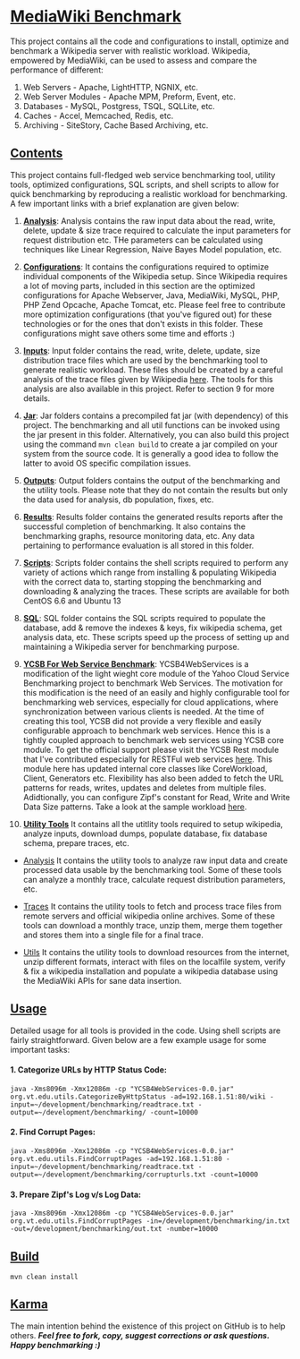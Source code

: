 # [MediaWiki Benchmark](https://github.com/shivam-maharshi/hckn-resrch/tree/master/mw-benchmark)
This project contains all the code and configurations to install, optimize and benchmark a Wikipedia server with realistic workload. Wikipedia, empowered by MediaWiki, can be used to assess and compare the performance of different:

1. Web Servers - Apache, LightHTTP, NGNIX, etc.
2. Web Server Modules  - Apache MPM, Preform, Event, etc.
3. Databases - MySQL, Postgress, TSQL, SQLLite, etc.
4. Caches - Accel, Memcached, Redis, etc.
5. Archiving - SiteStory, Cache Based Archiving, etc.

## [Contents](https://github.com/shivam-maharshi/hckn-resrch/tree/master/mw-benchmark)

This project contains full-fledged web service benchmarking tool, utility tools, optimized configurations, SQL scripts, and shell scripts to allow for quick benchmarking by reproducing a realistic workload for benchmarking. A few important links with a brief explanation are given below:

1. **[Analysis](https://github.com/shivam-maharshi/hckn-resrch/tree/master/mw-benchmark/analysis)**:
Analysis contains the raw input data about the read, write, delete, update & size trace required to calculate the input parameters for request distribution etc. THe parameters can be calculated using techniques like Linear Regression, Naive Bayes Model population, etc.

2. **[Configurations](https://github.com/shivam-maharshi/hckn-resrch/tree/master/mw-benchmark/conf)**:
It contains the configurations required to optimize individual components of the Wikipedia setup. Since Wikipedia requires a lot of moving parts, included in this section are the optimized configurations for Apache Webserver, Java, MediaWiki, MySQL, PHP, PHP Zend Opcache, Apache Tomcat, etc. Please feel free to contribute more optimization configurations (that you've figured out) for these technologies or for the ones that don't exists in this folder. These configurations might save others some time and efforts :)

3. **[Inputs](https://github.com/shivam-maharshi/hckn-resrch/tree/master/mw-benchmark/input)**:
Input folder contains the read, write, delete, update, size distribution trace files which are used by the benchmarking tool to generate realistic workload. These files should be created by a careful analysis of the trace files given by Wikipedia [here](https://dumps.wikimedia.org/backup-index.html). The tools for this analysis are also available in this project. Refer to section 9 for more details.

4. **[Jar](https://github.com/shivam-maharshi/hckn-resrch/tree/master/mw-benchmark/jar)**:
Jar folders contains a precompiled fat jar (with dependency) of this project. The benchmarking and all util functions can be invoked using the jar present in this folder. Alternatively, you can also build this project using the command ```mvn clean build``` to create a jar compiled on your system from the source code. It is generally a good idea to follow the latter to avoid OS specific compilation issues.

5. **[Outputs](https://github.com/shivam-maharshi/hckn-resrch/tree/master/mw-benchmark/output)**:
Output folders contains the output of the benchmarking and the utility tools. Please note that they do not contain the results but only the data used for analysis, db population, fixes, etc.

6. **[Results](https://github.com/shivam-maharshi/hckn-resrch/tree/master/mw-benchmark/results)**:
Results folder contains the generated results reports after the successful completion of benchmarking. It also contains the benchmarking graphs, resource monitoring data, etc. Any data  pertaining to performance evaluation is all stored in this folder.

7. **[Scripts](https://github.com/shivam-maharshi/hckn-resrch/tree/master/mw-benchmark/scripts)**:
Scripts folder contains the shell scripts required to perform any variety of actions which range from installing & populating Wikipedia with the correct data to, starting stopping the benchmarking and downloading & analyzing the traces. These scripts are available for both CentOS 6.6 and Ubuntu 13 

8. **[SQL](https://github.com/shivam-maharshi/hckn-resrch/tree/master/mw-benchmark/sql)**:
SQL folder contains the SQL scripts required to populate the database, add & remove the indexes & keys, fix wikipedia schema, get analysis data, etc. These scripts speed up the process of setting up and maintaining a Wikipedia server for benchmarking purpose.

9. **[YCSB For Web Service Benchmark](https://github.com/shivam-maharshi/hckn-resrch/tree/master/mw-benchmark/src/main/java/com/yahoo/ycsb)**:
YCSB4WebServices is a modification of the light wieght core module of the Yahoo Cloud Service Benchmarking project to benchmark Web Services. The motivation for this modification is the need of an easily and highly configurable tool for benchmarking web services, especially for cloud applications, where synchronization between various clients is needed. At the time of creating this tool, YCSB did not provide a very flexible and easily configurable approach to benchmark web services. Hence this is a tightly coupled approach to benchmark web services using YCSB core module. To get the official support please visit the YCSB Rest module that I've contributed especially for RESTFul web services [here](https://github.com/brianfrankcooper/YCSB/tree/master/rest). This module here has updated internal core classes like CoreWorkload, Client, Generators etc. Flexibility has also been added to fetch the URL patterns for reads, writes, updates and deletes from multiple files. Adidtionally, you can configure Zipf's constant for Read, Write and Write Data Size patterns. Take a look at the sample workload [here](https://github.com/shivam-maharshi/hckn-resrch/tree/master/mw-benchmark/workload).

10. **[Utility Tools](https://github.com/shivam-maharshi/hckn-resrch/tree/master/mw-benchmark/src/main/java/org/vt/edu)**
It contains all the utitlity tools required to setup wikipedia, analyze inputs, download dumps, populate database, fix database schema, prepare traces, etc.

* [Analysis](https://github.com/shivam-maharshi/hckn-resrch/tree/master/mw-benchmark/src/main/java/org/vt/edu/analysis)
  It contains the utility tools to analyze raw input data and create processed data usable by the benchmarking tool. Some of these tools can analyze a monthly trace, calculate request distribution parameters, etc.
  
* [Traces](https://github.com/shivam-maharshi/hckn-resrch/tree/master/mw-benchmark/src/main/java/org/vt/edu/trace)
  It contains the utility tools to fetch and process trace files from remote servers and official wikipedia online archives. Some of these tools can download a monthly trace, unzip them, merge them together and stores them into a single file for a final trace.

* [Utils](https://github.com/shivam-maharshi/hckn-resrch/tree/master/mw-benchmark/src/main/java/org/vt/edu/trace)
  It contains the utility tools to download resources from the internet, unzip different formats, interact with files on the localfile system, verify & fix a wikipedia installation and populate a wikipedia database using the MediaWiki APIs for sane data insertion.

## [Usage](https://github.com/shivam-maharshi/hckn-resrch/tree/master/mw-benchmark)

Detailed usage for all tools is provided in the code. Using shell scripts are fairly straightforward. Given below are a few example usage for some important tasks:

#### 1. Categorize URLs by HTTP Status Code:

```
java -Xms8096m -Xmx12086m -cp "YCSB4WebServices-0.0.jar" org.vt.edu.utils.CategorizeByHttpStatus -ad=192.168.1.51:80/wiki -input=~/development/benchmarking/readtrace.txt -output=~/development/benchmarking/ -count=10000
```

#### 2. Find Corrupt Pages:

```
java -Xms8096m -Xmx12086m -cp "YCSB4WebServices-0.0.jar" org.vt.edu.utils.FindCorruptPages -ad=192.168.1.51:80 -input=~/development/benchmarking/readtrace.txt -output=~/development/benchmarking/corrupturls.txt -count=10000
```

#### 3. Prepare Zipf's Log v/s Log Data:

```
java -Xms8096m -Xmx12086m -cp "YCSB4WebServices-0.0.jar" org.vt.edu.utils.FindCorruptPages -in=/development/benchmarking/in.txt -out=/development/benchmarking/out.txt -number=10000
```

## [Build](https://github.com/shivam-maharshi/hckn-resrch/tree/master/mw-benchmark)

```
mvn clean install
```

## [Karma](https://github.com/shivam-maharshi/hckn-resrch/tree/master/mw-benchmark)
The main intention behind the existence of this project on GitHub is to help others. _**Feel free to fork, copy, suggest corrections or ask questions. Happy benchmarking :)**_
